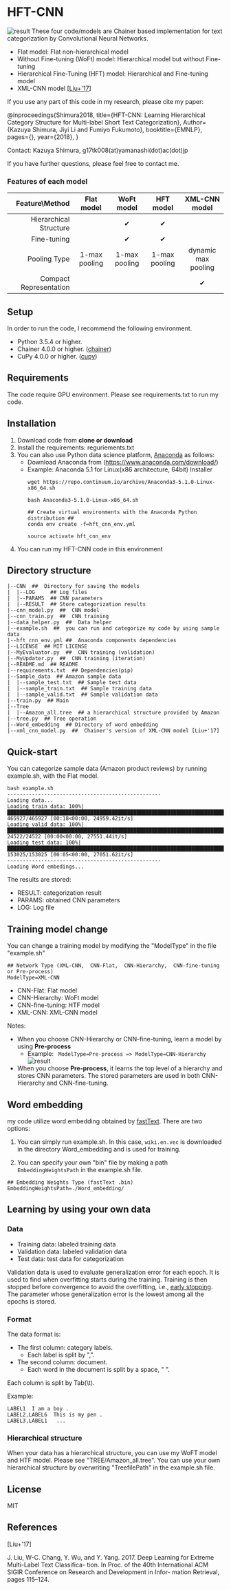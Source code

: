HFT-CNN
==
![result](https://github.com/ShimShim46/HFT-CNN/blob/media/demo.gif)
These four code/models are Chainer based implementation for text categorization by Convolutional Neural Networks.
* Flat model: Flat non-hierarchical model
* Without Fine-tuning (WoFt) model: Hierarchical model but without Fine-tuning
* Hierarchical Fine-Tuning (HFT) model: Hierarchical and Fine-tuning model
* XML-CNN model [[Liu+'17](http://nyc.lti.cs.cmu.edu/yiming/Publications/jliu-sigir17.pdf)]


If you use any part of this code in my research, please cite my paper:

@inproceedings{Shimura2018,
title={HFT-CNN: Learning Hierarchical Category Structure for Multi-label Short Text Categorization},
Author={Kazuya Shimura, Jiyi Li and Fumiyo Fukumoto},
booktitle={EMNLP},
pages={},
year={2018},
}

Contact: Kazuya Shimura, g17tk008(at)yamanashi(dot)ac(dot)jp

<!-- https://cl.cs.yamanashi.ac.jp -->

If you have further questions, please feel free to contact me.

### Features of each model

|              Feature\Method |   Flat model  |   WoFt model  |   HFT model   |    XML-CNN model    |
|-----------------------:|:-------------:|:-------------:|:-------------:|:-------------------:|
|              Hierarchical Structure |               |       ✔       |       ✔       |                     |
|            Fine-tuning |               |       ✔       |       ✔       |                     |
|                Pooling Type | 1-max pooling | 1-max pooling | 1-max pooling | dynamic max pooling |
| Compact Representation |               |               |               |          ✔          |

## Setup
In order to run the code, I recommend the following environment.
* Python 3.5.4 or higher.
* Chainer 4.0.0 or higher. ([chainer](http://chainer.org/))
* CuPy 4.0.0 or higher.  ([cupy](https://cupy.chainer.org/))

## Requirements
The code require GPU environment. Please see requirements.txt to run my code.


## Installation
1. Download code from **clone or download**
1. Install the requirements: reguriements.txt
1.  You can also use Python data science platform, [Anaconda](https://www.anaconda.com/enterprise/) as follows:
    * Download Anaconda from (https://www.anaconda.com/download/)
    * Example: Anaconda 5.1 for Linux(x86 architecture, 64bit) Installer 
        ```
        wget https://repo.continuum.io/archive/Anaconda3-5.1.0-Linux-x86_64.sh
        
        bash Anaconda3-5.1.0-Linux-x86_64.sh
        
        ## Create virtual environments with the Anaconda Python distribution ##
        conda env create -f=hft_cnn_env.yml

        source activate hft_cnn_env
        ```
1. You can run my HFT-CNN code in this environment
   
## Directory structure
```
|--CNN  ##  Directory for saving the models
|  |--LOG     ## Log files
|  |--PARAMS  ## CNN parameters
|  |--RESULT  ## Store categorization results
|--cnn_model.py  ##  CNN model
|--cnn_train.py  ##  CNN training
|--data_helper.py  ##  Data helper
|--example.sh  ##  you can run and categorize my code by using sample data
|--hft_cnn_env.yml ##  Anaconda components dependencies
|--LICENSE  ## MIT LICENSE
|--MyEvaluator.py  ##  CNN training (validation)
|--MyUpdater.py  ##  CNN training (iteration)
|--README.md  ## README
|--requirements.txt  ## Dependencies(pip)
|--Sample_data  ## Amazon sample data
|  |--sample_test.txt  ## Sample test data
|  |--sample_train.txt  ## Sample training data
|  |--sample_valid.txt  ## Sample validation data
|--train.py  ## Main
|--Tree
|  |--Amazon_all.tree  ## a hierarchical structure provided by Amazon
|--tree.py  ## Tree operation
|--Word_embedding  ## Directory of word embedding
|--xml_cnn_model.py  ##  Chainer's version of XML-CNN model [Liu+'17]
```

## Quick-start
You can categorize sample data (Amazon product reviews) by running example.sh, with the Flat model.

```
bash example.sh
--------------------------------------------------
Loading data...
Loading train data: 100%|███████████████████████████████████████████████████████████████████████████████████████████████████████████████████████████████████████████████████████████████████████████████████████████████████████████████| 465927/465927 [00:18<00:00, 24959.42it/s]
Loading valid data: 100%|█████████████████████████████████████████████████████████████████████████████████████████████████████████████████████████████████████████████████████████████████████████████████████████████████████████████████| 24522/24522 [00:00<00:00, 27551.44it/s]
Loading test data: 100%|████████████████████████████████████████████████████████████████████████████████████████████████████████████████████████████████████████████████████████████████████████████████████████████████████████████████| 153025/153025 [00:05<00:00, 27051.62it/s]
--------------------------------------------------
Loading Word embedings...
```
The results are stored: 
* RESULT: categorization result
* PARAMS: obtained CNN parameters
* LOG: Log file


## Training model change
You can change a training model by modifying the "ModelType" in the file "example.sh"

```
## Network Type (XML-CNN,  CNN-Flat,  CNN-Hierarchy,  CNN-fine-tuning or Pre-process)
ModelType=XML-CNN
```
* CNN-Flat: Flat model
* CNN-Hierarchy:  WoFt model
* CNN-fine-tuning:  HTF model
* XML-CNN: XML-CNN model

Notes:

* When you choose CNN-Hierarchy or CNN-fine-tuning, learn a model by using **Pre-process**
    * Example: ``` ModelType=Pre-process => ModelType=CNN-Hierarchy```
    ![result](https://github.com/ShimShim46/HFT-CNN/blob/media/pre-process_demo.gif)
* When you choose **Pre-process**, it learns the top level of a hierarchy and stores CNN parameters. The stored parameters are used in both CNN-Hierarchy and CNN-fine-tuning.

## Word embedding
my code utilize word embedding obtained by [fastText](https://github.com/facebookresearch/fastText).
There are two options:
1.  You can simply run example.sh. In this case, ```wiki.en.vec``` is downloaded in the directory Word_embedding and is used for training.

1. You can specify your own "bin" file by making a path ```EmbeddingWeightsPath``` in the example.sh file.
```
## Embedding Weights Type (fastText .bin)
EmbeddingWeightsPath=./Word_embedding/
```

## Learning by using your own data
### Data
 
* Training data: labeled training data
* Validation data: labeled validation data
* Test data:  test data for categorization

Validation data is used to evaluate generalization error for each
epoch. It is used to find when overfitting starts during the
training. Training is then stopped before convergence to avoid the
overfitting, i.e., [early stopping](https://docs.chainer.org/en/stable/reference/generated/chainer.training.triggers.EarlyStoppingTrigger.html). The parameter whose generalization
error is the lowest among all the epochs is stored.

### Format
The data format is:
* The first column: category labels. 
    * Each label is split by ",".
* The second column: document.
    * Each word in the document is split by a space, " ".

Each column is split by Tab(\t).

Example:
```
LABEL1  I am a boy .
LABEL2,LABEL6  This is my pen .
LABEL3,LABEL1   ...
```

### Hierarchical structure
When your data has a hierarchical structure, you can use my WoFT model and HTF model. Please see "TREE/Amazon_all.tree".
You can use your own hierarchical structure by overwriting "TreefilePath" in the example.sh file.

## License
MIT

## References
[Liu+'17]

J. Liu, W-C. Chang, Y. Wu, and Y. Yang. 2017. Deep
Learning for Extreme Multi-Label Text Classifica-
tion. In Proc. of the 40th International ACM SIGIR
Conference on Research and Development in Infor-
mation Retrieval, pages 115–124.
